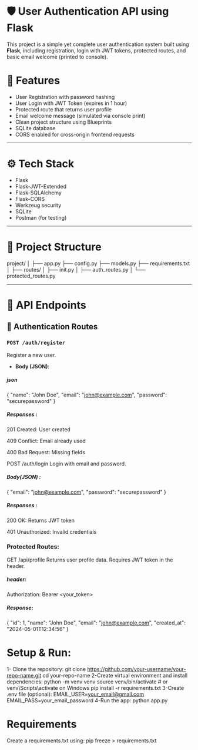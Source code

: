 # 🛡️ User Authentication API using Flask

This project is a simple yet complete user authentication system built using **Flask**, including registration, login with JWT tokens, protected routes, and basic email welcome (printed to console).

# 🚀 Features

- User Registration with password hashing
- User Login with JWT Token (expires in 1 hour)
- Protected route that returns user profile
- Email welcome message (simulated via console print)
- Clean project structure using Blueprints
- SQLite database
- CORS enabled for cross-origin frontend requests

---

# ⚙️ Tech Stack

- Flask
- Flask-JWT-Extended
- Flask-SQLAlchemy
- Flask-CORS
- Werkzeug security
- SQLite
- Postman (for testing)

---

# 📂 Project Structure

project/
│
├── app.py
├── config.py
├── models.py
├── requirements.txt
│
├── routes/
│ ├── init.py
│ ├── auth_routes.py
│ └── protected_routes.py



---

# 🧪 API Endpoints

## 🔐 Authentication Routes

### `POST /auth/register`

Register a new user.

- **Body (JSON)**:
 ##### json
  {
    "name": "John Doe",
    "email": "john@example.com",
    "password": "securepassword"
  }


##### Responses :

201 Created: User created

409 Conflict: Email already used

400 Bad Request: Missing fields

POST /auth/login
Login with email and password.


##### Body(JSON) :

{
  "email": "john@example.com",
  "password": "securepassword"
}

##### Responses :
200 OK: Returns JWT token

401 Unauthorized: Invalid credentials


### Protected Routes:
GET /api/profile
Returns user profile data. Requires JWT token in the header.

 ##### header:
Authorization: Bearer <your_token>
 ##### Response:
 {
  "id": 1,
  "name": "John Doe",
  "email": "john@example.com",
  "created_at": "2024-05-01T12:34:56"
}

# Setup & Run:
1- Clone the repository:
git clone https://github.com/your-username/your-repo-name.git
cd your-repo-name
2-Create virtual environment and install dependencies:
python -m venv venv
source venv/bin/activate  # or venv\Scripts\activate on Windows
pip install -r requirements.txt
3-Create .env file (optional):
EMAIL_USER=your_email@gmail.com
EMAIL_PASS=your_email_password
4-Run the app:
python app.py



# Requirements
Create a requirements.txt using:
pip freeze > requirements.txt

